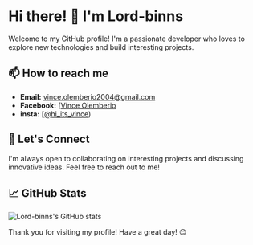 
# Hi there! 👋 I'm Lord-binns

Welcome to my GitHub profile! I'm a passionate developer who loves to explore new technologies and build interesting projects.



## 📫 How to reach me

- **Email:** vince.olemberio2004@gmail.com
- **Facebook:** [[Vince Olemberio](https://web.facebook.com/vince.olemberio?_rdc=1&_rdr)
- **insta:** [[@hi_its_vince](https://www.threads.net/@hi_its_vince04))

## 💬 Let's Connect

I'm always open to collaborating on interesting projects and discussing innovative ideas. Feel free to reach out to me!

## 📈 GitHub Stats

![Lord-binns's GitHub stats](https://github-readme-stats.vercel.app/api?username=Lord-binns&show_icons=true&theme=dark)



Thank you for visiting my profile! Have a great day! 😊
````# read.me
